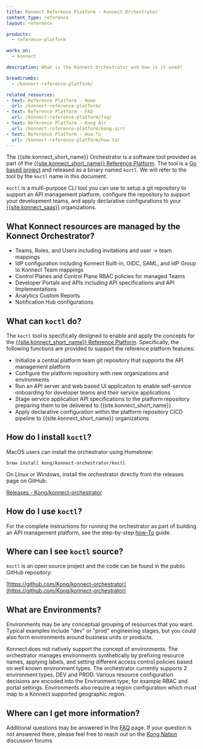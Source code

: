 ```yaml
---
title: Konnect Reference Platform - Konnect Orchestrator
content_type: reference
layout: reference

products:
  - reference-platform

works_on:
  - konnect

description: What is the Konnect Orchestrator and how is it used?

breadcrumbs:
  - /konnect-reference-platform/

related_resources:
- text: Reference Platform - Home
  url: /konnect-reference-platform/
- text: Reference Platform - FAQ
  url: /konnect-reference-platform/faq/
- text: Reference Platform - Kong Air
  url: /konnect-reference-platform/kong-air/
- text: Reference Platform - How-To
  url: /konnect-reference-platform/how-to/
---
```


The {{site.konnect_short_name}} Orchestrator is a software tool provided as part of the 
[{{site.konnect_short_name}} Reference Platform](/konnect-reference-platform/).
The tool is a [Go based project](https://github.com/Kong/konnect-orchestrator) and released 
as a binary named `koctl`. We will refer to the tool by the `koctl` name in this document.

`koctl` is a multi-purpose CLI tool you can use to setup a git repository 
to support an API management platform, configure the repository to support your development teams,
and apply declarative configurations to your [{{site.konnect_saas}}](https://konghq.com/products/kong-konnect)
organizations.

## What Konnect resources are managed by the Konnect Orchestrator?
* Teams, Roles, and Users including invitations and user -> team mappings
* IdP configuration including Konnect Built-in, OIDC, SAML, and IdP Group to Konnect Team mappings
* Control Planes and Control Plane RBAC policies for managed Teams
* Developer Portals and APIs including API specifications and API Implementations
* Analytics Custom Reports
* Notification Hub configurations 

## What can `koctl` do?

The `koctl` tool is specifically designed to enable and apply the concepts for the 
[{{site.konnect_short_name}} Reference Platform](/konnect-reference-platform/). Specifically,
the following functions are provided to support the reference platform features:

* Initialize a central platform team git repository that supports the API management platform
* Configure the platform repository with new organizations and environments 
* Run an API server and web based UI applicaiton to enable self-service onboarding for 
  developer teams and their service applications
* Stage service application API specifications to the platform repository preparing them to be 
  delivered to {{site.konnect_short_name}}
* Apply declarative configuration within the platform repository CICD pipeline to 
  {{site.konnect_short_name}} organizations

## How do I install `koctl`?

MacOS users can install the orchestrator using Homebrew:

```shell
brew install kong/konnect-orchestrator/koctl
```

On Linux or Windows, install the orchestrator directly from the releases page on GitHub:

[Releases - Kong/konnect-orchestrator](https://github.com/Kong/konnect-orchestrator/releases)

## How do I use `koctl`?

For the complete instructions for running the orchestrator as part of building an API management platform,
see the step-by-step [how-To](/konnect-reference-platform/how-to/) guide. 

## Where can I see `koctl` source?

`koctl` is an open source project and the code can be found in the public GitHub repository:

[https://github.com/Kong/konnect-orchestrator](https://github.com/Kong/konnect-orchestrator)

## What are Environments?
Environments may be any conceptual grouping of resources that you want. Typical examples include "dev" or "prod" engineering stages,
but you could also form environments around business units or products. 

Konnect does not natively support the concept of environments. The orchestrator manages environments synthetically by 
prefixing resource names, applying labels, and setting different access control policies based on well known environment types. 
The orchestrator currently supports 2 environment types, DEV and PROD. Various resource configuration decisions are encoded into the Environment type, 
for example RBAC and portal settings. Environments also require a region configuration which must map to a Konnect supported geographic region.

<!-- 
## What is the format for the Konnect Orchestrator configuration?
The full [JSON schema for the orchestrator configuration is available in the Konnect Orchestrator repository](https://github.com/Kong/konnect-orchestrator).
The high-level structure of the configuration follows these main sections:

`platform`

The `platform` configuration defines the _platform team_ repository, including git remote and authorization configurations. The platform team
repository is the central repository for API specifications and APIOps workflows and execution.

`teams`

The `teams` configuration defines the engineering group's developer teams and their application repositories. Every team defined 
here will correspond to a Konnect Team resource within the organization. Each service application repository defined here will have its 
API specifications read and staged into the Platform repository. Simple user management can be accomplished in this section if IdP is 
not utilized. Providing email addresses for teams will invite users to the Konnect organization.

`organizations`

Each organization defined in the `organizations` section maps to a Konnect Organization. For each organization, you define 
authorization configurations and environments. Each environment will result in a set of configured resources with specific naming, 
metadata, and access control policies.

## What specific Konnect resources are managed by the Konnect Orchestrator?
The Konnect Orchestrator does not manage a straight mapping from the input declarative configuration into Konnect resources. 
Instead, the input configuration is generally an expression of the engineering organization design, and the orchestrator 
maps that to opinionated configurations for the Konnect resources it manages. The following shows the general configuration
of Konnect resources managed by the orchestrator:

* For each configured organization in the `organizations` configuration
    * For every team in the `teams` configuration
        * A Konnect Team is created 
            * For every User in the `users` configuration, a Konnect User is created 
            * Each User is added to the Konnect Team
        * For every environment in the `environments` configuration
            * A Konnect Control Plane is created
            * A Konnect Developer Portal is created
            * For every service in the `services` configuration
                * A Konnect API is created
                * The service specification is added to the API

Depending on the environment type, different configurations are applied to various resources.

* For `PROD` environment types:
    * APIs are created with complete service name as the API name
    * Developer Portals default to `public` visibility for pages and APIs
    * The application teams are given `Control Plane Viewer` role for the team`s production control plane
* For `DEV` environment types:
    * APIs are created with a postfix of `-dev` to the API name
    * Developer Portals default to `private` visibility for pages and APIs
    * The application teams are given `Control Plane Admin` role for the team`s development control plane
-->

## Where can I get more information?

Additional questions may be answered in the [FAQ](/konnect-reference-platform/faq/) page. If your
question is not answered there, please feel free to reach out on the 
[Kong Nation](https://discuss.konghq.com/) discussion forums.
